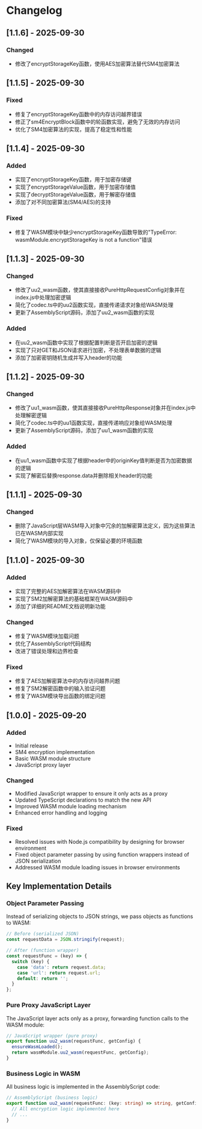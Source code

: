 # Changelog

## [1.1.6] - 2025-09-30

### Changed
- 修改了encryptStorageKey函数，使用AES加密算法替代SM4加密算法

## [1.1.5] - 2025-09-30

### Fixed
- 修复了encryptStorageKey函数中的内存访问越界错误
- 修正了sm4EncryptBlock函数中的轮函数实现，避免了无效的内存访问
- 优化了SM4加密算法的实现，提高了稳定性和性能

## [1.1.4] - 2025-09-30

### Added
- 实现了encryptStorageKey函数，用于加密存储键
- 实现了encryptStorageValue函数，用于加密存储值
- 实现了decryptStorageValue函数，用于解密存储值
- 添加了对不同加密算法(SM4/AES)的支持

### Fixed
- 修复了WASM模块中缺少encryptStorageKey函数导致的"TypeError: wasmModule.encryptStorageKey is not a function"错误

## [1.1.3] - 2025-09-30

### Changed
- 修改了uu2_wasm函数，使其直接接收PureHttpRequestConfig对象并在index.js中处理加密逻辑
- 简化了codec.ts中的uu2函数实现，直接传递请求对象给WASM处理
- 更新了AssemblyScript源码，添加了uu2_wasm函数的实现

### Added
- 在uu2_wasm函数中实现了根据配置判断是否开启加密的逻辑
- 实现了只对GET和JSON请求进行加密，不处理表单数据的逻辑
- 添加了加密密钥随机生成并写入header的功能

## [1.1.2] - 2025-09-30

### Changed
- 修改了uu1_wasm函数，使其直接接收PureHttpResponse对象并在index.js中处理解密逻辑
- 简化了codec.ts中的uu1函数实现，直接传递响应对象给WASM处理
- 更新了AssemblyScript源码，添加了uu1_wasm函数的实现

### Added
- 在uu1_wasm函数中实现了根据header中的originKey值判断是否为加密数据的逻辑
- 实现了解密后替换response.data并删除相关header的功能

## [1.1.1] - 2025-09-30

### Changed
- 删除了JavaScript层WASM导入对象中冗余的加解密算法定义，因为这些算法已在WASM内部实现
- 简化了WASM模块的导入对象，仅保留必要的环境函数

## [1.1.0] - 2025-09-30

### Added
- 实现了完整的AES加解密算法在WASM源码中
- 实现了SM2加解密算法的基础框架在WASM源码中
- 添加了详细的README文档说明新功能

### Changed
- 修复了WASM模块加载问题
- 优化了AssemblyScript代码结构
- 改进了错误处理和边界检查

### Fixed
- 修复了AES加解密算法中的内存访问越界问题
- 修复了SM2解密函数中的输入验证问题
- 修复了WASM模块导出函数的绑定问题

## [1.0.0] - 2025-09-20

### Added
- Initial release
- SM4 encryption implementation
- Basic WASM module structure
- JavaScript proxy layer

### Changed
- Modified JavaScript wrapper to ensure it only acts as a proxy
- Updated TypeScript declarations to match the new API
- Improved WASM module loading mechanism
- Enhanced error handling and logging

### Fixed
- Resolved issues with Node.js compatibility by designing for browser environment
- Fixed object parameter passing by using function wrappers instead of JSON serialization
- Addressed WASM module loading issues in browser environments

## Key Implementation Details

### Object Parameter Passing

Instead of serializing objects to JSON strings, we pass objects as functions to WASM:

```javascript
// Before (serialized JSON)
const requestData = JSON.stringify(request);

// After (function wrapper)
const requestFunc = (key) => {
  switch (key) {
    case 'data': return request.data;
    case 'url': return request.url;
    default: return '';
  }
};
```

### Pure Proxy JavaScript Layer

The JavaScript layer acts only as a proxy, forwarding function calls to the WASM module:

```javascript
// JavaScript wrapper (pure proxy)
export function uu2_wasm(requestFunc, getConfig) {
  ensureWasmLoaded();
  return wasmModule.uu2_wasm(requestFunc, getConfig);
}
```

### Business Logic in WASM

All business logic is implemented in the AssemblyScript code:

```typescript
// AssemblyScript (business logic)
export function uu2_wasm(requestFunc: (key: string) => string, getConfig: (key: string) => string): string {
  // All encryption logic implemented here
  // ...
}
```